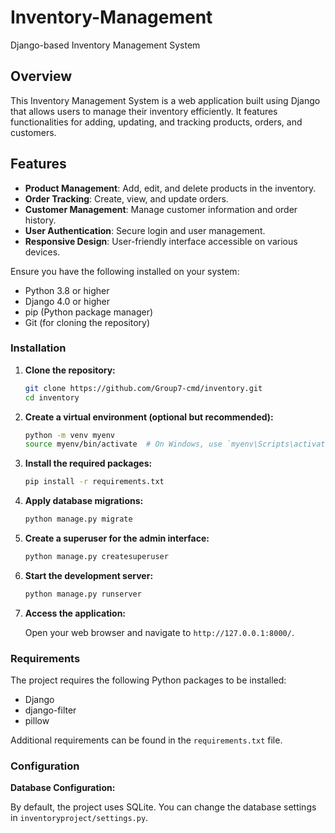 # Inventory-Management

Django-based Inventory Management System

## Overview

This Inventory Management System is a web application built using Django that allows users to manage their inventory efficiently. It features functionalities for adding, updating, and tracking products, orders, and customers.

## Features

- **Product Management**: Add, edit, and delete products in the inventory.
- **Order Tracking**: Create, view, and update orders.
- **Customer Management**: Manage customer information and order history.
- **User Authentication**: Secure login and user management.
- **Responsive Design**: User-friendly interface accessible on various devices.


Ensure you have the following installed on your system:

- Python 3.8 or higher
- Django 4.0 or higher
- pip (Python package manager)
- Git (for cloning the repository)

### Installation

1. **Clone the repository:**

   ```bash
   git clone https://github.com/Group7-cmd/inventory.git
   cd inventory
   ```

2. **Create a virtual environment (optional but recommended):**

   ```bash
   python -m venv myenv
   source myenv/bin/activate  # On Windows, use `myenv\Scripts\activate`
   ```

3. **Install the required packages:**

   ```bash
   pip install -r requirements.txt
   ```

4. **Apply database migrations:**

   ```bash
   python manage.py migrate
   ```

5. **Create a superuser for the admin interface:**

   ```bash
   python manage.py createsuperuser
   ```

6. **Start the development server:**

   ```bash
   python manage.py runserver
   ```

7. **Access the application:**

   Open your web browser and navigate to `http://127.0.0.1:8000/`.


### Requirements

The project requires the following Python packages to be installed:

- Django
- django-filter
- pillow

Additional requirements can be found in the `requirements.txt` file.

### Configuration

**Database Configuration:**

By default, the project uses SQLite. You can change the database settings in `inventoryproject/settings.py`.


